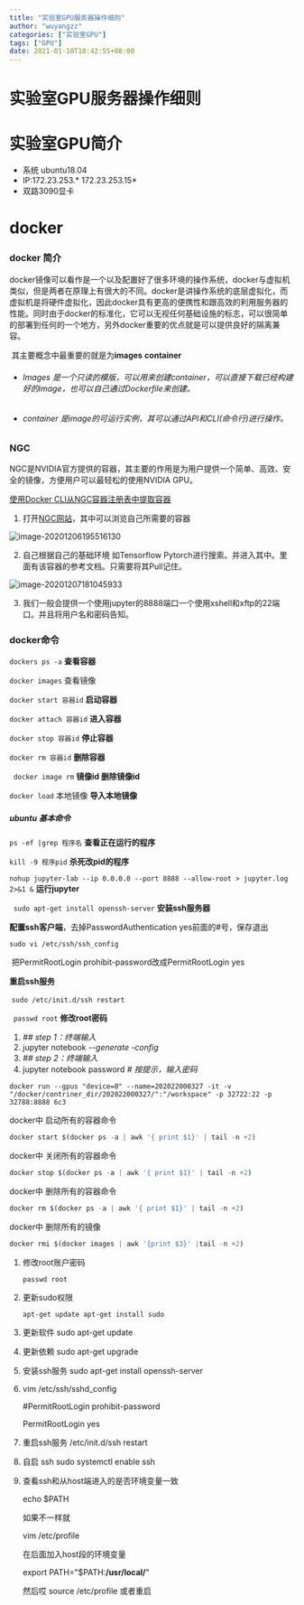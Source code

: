 ```yaml
---
title: "实验室GPU服务器操作细则"
author: "wuyangzz"
categories: ["实验室GPU"]
tags: ["GPU"]
date: 2021-01-10T10:42:55+08:00
---
```

# 实验室GPU服务器操作细则



# 实验室GPU简介

- 系统 ubuntu18.04
- IP:172.23.253.* 172.23.253.15* 
- 双路3090显卡

# docker

### docker 简介

​	docker镜像可以看作是一个以及配置好了很多环境的操作系统，docker与虚拟机类似，但是两者在原理上有很大的不同。docker是讲操作系统的底层虚拟化，而虚拟机是将硬件虚拟化，因此docker具有更高的便携性和跟高效的利用服务器的性能。同时由于docker的标准化，它可以无视任何基础设施的标志，可以很简单的部署到任何的一个地方，另外docker重要的优点就是可以提供良好的隔离兼容。

​	其主要概念中最重要的就是为**images** **container** 

- ###### Images 是一个只读的模版，可以用来创建container，可以直接下载已经构建好的image，也可以自己通过Dockerfile来创建。

- ###### container 是image的可运行实例，其可以通过API和CLI(命令行)进行操作。

### NGC

​	NGC是NVIDIA官方提供的容器，其主要的作用是为用户提供一个简单、高效、安全的镜像，方便用户可以最轻松的使用NVIDIA GPU。



[使用Docker CLI从NGC容器注册表中提取容器](https://docs.nvidia.com/ngc/ngc-catalog-user-guide/index.html#pull_ngc_docker)

1. 打开[NGC网站](https://ngc.nvidia.com/catalog/containers?orderBy=modifiedDESC&pageNumber=0&query=&quickFilter=containers&filters=)，其中可以浏览自己所需要的容器

![image-20201206195516130](https://raw.githubusercontent.com/wycyz1/blog_image/main/20201206195516.png)

2. 自己根据自己的基础环境 如Tensorflow Pytorch进行搜索。并进入其中。里面有该容器的参考文档。只需要将其Pull记住。

![image-20201207181045933](https://raw.githubusercontent.com/wycyz1/blog_image/main/20201207181251.png)

3. 我们一般会提供一个使用jupyter的8888端口一个使用xshell和xftp的22端口。并且将用户名和密码告知。

   

### docker命令

   `dockers ps -a` **查看容器**

   `docker images` 查看镜像

   `docker start 容器id`   **启动容器**

   `docker attach 容器id`  **进入容器**

  `docker stop 容器id`  **停止容器**

   `docker rm 容器id`  **删除容器**

  ` docker image rm`  **镜像id  删除镜像id**

   `docker load` 本地镜像  **导入本地镜像**

   ##### ubuntu 基本命令

  ` ps -ef |grep 程序名 ` **查看正在运行的程序**

   `kill -9 程序pid`  **杀死改pid的程序**

   `nohup jupyter-lab --ip 0.0.0.0 --port 8888 --allow-root > jupyter.log 2>&1 &` **运行jupyter**

  ` sudo apt-get install openssh-server` **安装ssh服务器**

   **配置ssh客户端**，去掉PasswordAuthentication yes前面的#号，保存退出

   `sudo vi /etc/ssh/ssh_config`

   ​	把PermitRootLogin prohibit-password改成PermitRootLogin yes

   **重启ssh服务**

   ​	`sudo /etc/init.d/ssh restart`

  ` passwd root` **修改root密码**

   1. *## step 1：终端输入*
   2. jupyter notebook *--generate -config*
   3. *## step 2：终端输入*
   4. jupyter notebook password    *# 按提示，输入密码*



```
docker run --gpus "device=0" --name=202022000327 -it -v  "/docker/contriner_dir/202022000327/":"/workspace" -p 32722:22 -p 32788:8888 6c3
```



docker中 启动所有的容器命令

```javascript
docker start $(docker ps -a | awk '{ print $1}' | tail -n +2)
```

docker中    关闭所有的容器命令

```javascript
docker stop $(docker ps -a | awk '{ print $1}' | tail -n +2)
```

docker中 删除所有的容器命令

```javascript
docker rm $(docker ps -a | awk '{ print $1}' | tail -n +2)
```

docker中    删除所有的镜像

```javascript
docker rmi $(docker images | awk '{print $3}' |tail -n +2)
```

1. 修改root账户密码 

	``` passwd root ```

2. 更新sudo权限  

	``` apt-get update apt-get install sudo ```

	

3. 更新软件  sudo apt-get update

4. 更新依赖 sudo apt-get upgrade

5. 安装ssh服务 sudo apt-get install openssh-server

6. vim /etc/ssh/sshd_config  

   #PermitRootLogin prohibit-password

   PermitRootLogin yes

7. 重启ssh服务   /etc/init.d/ssh restart 

8. 自启 ssh sudo systemctl enable ssh  

9. 查看ssh和从host端进入的是否环境变量一致

   echo $PATH

   如果不一样就

   vim /etc/profile

   在后面加入host段的环境变量  

   export PATH="$PATH:**/usr/local/**"

   然后哎 source /etc/profile 或者重启

